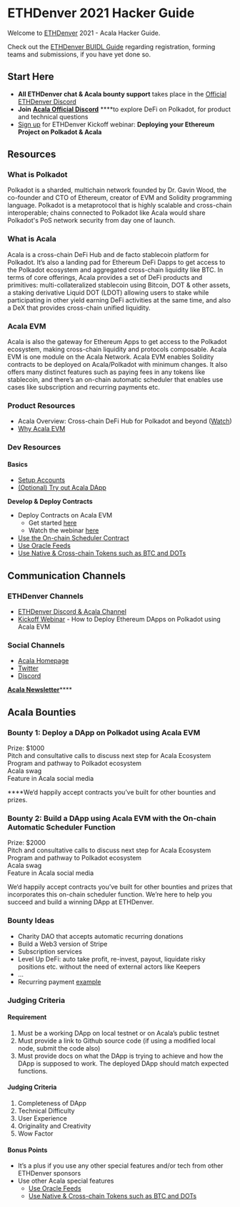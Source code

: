# ETHDenver 2021 Hacker Guide

Welcome to [ETHDenver](https://www.ethdenver.com/) 2021 - Acala Hacker Guide. 

Check out the [ETHDenver BUIDL Guide](https://www.ethdenver.com/buidl) regarding registration, forming teams and submissions, if you have yet done so.

## Start Here

* **All ETHDenver chat & Acala bounty support** takes place in the [Official ETHDenver Discord](https://discord.gg/2X7WDEYpcX)
* **Join** [**Acala Official Discord**](https://discord.gg/vdbFVCH) ****to explore DeFi on Polkadot, for product and technical questions
* [Sign up](https://www.crowdcast.io/e/acala-ethdenver-2021) for ETHDenver Kickoff webinar: **Deploying your Ethereum Project on Polkadot & Acala**

## Resources

### What is Polkadot

Polkadot is a sharded, multichain network founded by Dr. Gavin Wood, the co-founder and CTO of Ethereum, creator of EVM and Solidity programming language. Polkadot is a metaprotocol that is highly scalable and cross-chain interoperable; chains connected to Polkadot like Acala would share Polkadot's PoS network security from day one of launch.

### What is Acala

Acala is a cross-chain DeFi Hub and de facto stablecoin platform for Polkadot. It’s also a landing pad for Ethereum DeFi Dapps to get access to the Polkadot ecosystem and aggregated cross-chain liquidity like BTC. In terms of core offerings, Acala provides a set of DeFi products and primitives: multi-collateralized stablecoin using Bitcoin, DOT & other assets, a staking derivative Liquid DOT \(LDOT\) allowing users to stake while participating in other yield earning DeFi activities at the same time, and also a DeX that provides cross-chain unified liquidity.

### Acala EVM

Acala is also the gateway for Ethereum Apps to get access to the Polkadot ecosystem, making cross-chain liquidity and protocols composable. Acala EVM is one module on the Acala Network. Acala EVM enables Solidity contracts to be deployed on Acala/Polkadot with minimum changes. It also offers many distinct features such as paying fees in any tokens like stablecoin, and there’s an on-chain automatic scheduler that enables use cases like subscription and recurring payments etc.

### Product Resources

* Acala Overview: Cross-chain DeFi Hub for Polkadot and beyond \([Watch](https://www.youtube.com/watch?v=avtzY5lkM6s)\)
* [Why Acala EVM](https://wiki.acala.network/learn/basics/acala-evm/acala-evm-composable-defi-stack) 

### Dev Resources

#### Basics

* [Setup Accounts](https://wiki.acala.network/build/development-guide/smart-contracts/get-started-evm/evm-account)
* [\(Optional\) Try out Acala DApp](https://wiki.acala.network/general/contribution-rewards/ethdenver-hacker/try-acala-dapp)

**Develop & Deploy Contracts**

* Deploy Contracts on Acala EVM
  * Get started [here](https://wiki.acala.network/build/development-guide/smart-contracts/get-started-evm)
  * Watch the webinar [here](https://www.crowdcast.io/e/acala-ethdenver-2021/)
* [Use the On-chain Scheduler Contract](https://wiki.acala.network/build/development-guide/smart-contracts/advanced/use-on-chain-scheduler)
* [Use Oracle Feeds](https://wiki.acala.network/build/development-guide/smart-contracts/advanced/use-oracle-feeds)
* [Use Native & Cross-chain Tokens such as BTC and DOTs](https://wiki.acala.network/build/development-guide/smart-contracts/advanced/use-native-tokens)

## Communication Channels

### ETHDenver Channels

* [ETHDenver Discord & Acala Channel](https://discord.gg/2X7WDEYpcX)
* [Kickoff Webinar](https://www.crowdcast.io/e/acala-ethdenver-2021) - How to Deploy Ethereum DApps on Polkadot using Acala EVM

### Social Channels

* [Acala Homepage](https://acala.network/)
* [Twitter](https://twitter.com/AcalaNetwork)
* [Discord](https://discord.gg/vdbFVCH)

[**Acala Newsletter**](https://acala.network/newsletter-sign-up.html)\*\*\*\*

## Acala Bounties

### **Bounty 1: Deploy a DApp on Polkadot using Acala EVM** 

Prize: $1000   
Pitch and consultative calls to discuss next step for Acala Ecosystem Program and pathway to Polkadot ecosystem  
Acala swag  
Feature in Acala social media  
  
****We‘d happily accept contracts you’ve built for other bounties and prizes.

### **Bounty 2: Build a DApp using Acala EVM with the On-chain Automatic Scheduler Function**

Prize: $2000   
Pitch and consultative calls to discuss next step for Acala Ecosystem Program and pathway to Polkadot ecosystem  
Acala swag  
Feature in Acala social media

We‘d happily accept contracts you’ve built for other bounties and prizes that incorporates this on-chain scheduler function. We’re here to help you succeed and build a winning DApp at ETHDenver.

### Bounty Ideas

* Charity DAO that accepts automatic recurring donations
* Build a Web3 version of Stripe 
* Subscription services
* Level Up DeFi: auto take profit, re-invest, payout, liquidate risky positions etc. without the need of external actors like Keepers
* ...
* Recurring payment [example](https://wiki.acala.network/build/development-guide/smart-contracts/advanced/use-on-chain-scheduler#example)

### Judging Criteria 

#### **Requirement**

1. Must be a working DApp on local testnet or on Acala’s public testnet
2. Must provide a link to Github source code \(if using a modified local node, submit the code also\)
3. Must provide docs on what the DApp is trying to achieve and how the DApp is supposed to work. The deployed DApp should match expected functions.

#### **Judging Criteria**

1. Completeness of DApp
2. Technical Difficulty
3. User Experience
4. Originality and Creativity
5. Wow Factor

#### Bonus Points

* It’s a plus if you use any other special features and/or tech from other ETHDenver sponsors
* Use other Acala special features
  * [Use Oracle Feeds](https://wiki.acala.network/build/development-guide/smart-contracts/advanced/use-oracle-feeds)
  * [Use Native & Cross-chain Tokens such as BTC and DOTs](https://wiki.acala.network/build/development-guide/smart-contracts/advanced/use-native-tokens)

### 





